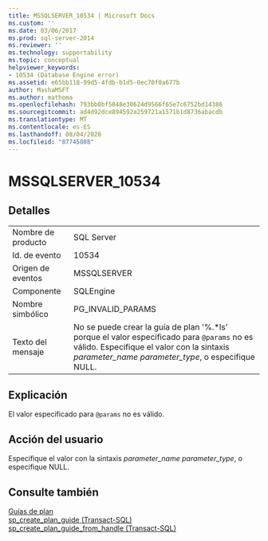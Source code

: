 ```yaml
---
title: MSSQLSERVER_10534 | Microsoft Docs
ms.custom: ''
ms.date: 03/06/2017
ms.prod: sql-server-2014
ms.reviewer: ''
ms.technology: supportability
ms.topic: conceptual
helpviewer_keywords:
- 10534 (Database Engine error)
ms.assetid: e65bb118-99d5-4fdb-b1d5-0ec70f0a677b
author: MashaMSFT
ms.author: mathoma
ms.openlocfilehash: 793bb0bf5048e30624d9566f65e7c6752bd14386
ms.sourcegitcommit: ad4d92dce894592a259721a1571b1d8736abacdb
ms.translationtype: MT
ms.contentlocale: es-ES
ms.lasthandoff: 08/04/2020
ms.locfileid: "87745808"
---
```

# <a name="mssqlserver_10534"></a>MSSQLSERVER_10534
    
## <a name="details"></a>Detalles  
  
|||  
|-|-|  
|Nombre de producto|SQL Server|  
|Id. de evento|10534|  
|Origen de eventos|MSSQLSERVER|  
|Componente|SQLEngine|  
|Nombre simbólico|PG_INVALID_PARAMS|  
|Texto del mensaje|No se puede crear la guía de plan '%.\*ls' porque el valor especificado para `@params` no es válido. Especifique el valor con la sintaxis *parameter_name parameter_type*, o especifique NULL.|  
  
## <a name="explanation"></a>Explicación  
 El valor especificado para `@params` no es válido.  
  
## <a name="user-action"></a>Acción del usuario  
 Especifique el valor con la sintaxis *parameter_name parameter_type*, o especifique NULL.  
  
## <a name="see-also"></a>Consulte también  
 [Guías de plan](../performance/plan-guides.md)   
 [sp_create_plan_guide &#40;Transact-SQL&#41;](/sql/relational-databases/system-stored-procedures/sp-create-plan-guide-transact-sql)   
 [sp_create_plan_guide_from_handle &#40;Transact-SQL&#41;](/sql/relational-databases/system-stored-procedures/sp-create-plan-guide-from-handle-transact-sql)  
  
  
